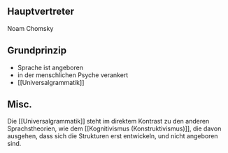 
Hauptvertreter
---
Noam Chomsky


Grundprinzip
---
- Sprache ist angeboren 
- in der menschlichen Psyche verankert
- [[Universalgrammatik]]


Misc.
---
Die [[Universalgrammatik]] steht im direktem Kontrast zu den anderen Sprachstheorien, wie dem [[Kognitivismus (Konstruktivismus)]], die davon ausgehen, dass sich die Strukturen erst entwickeln, und nicht angeboren sind.



